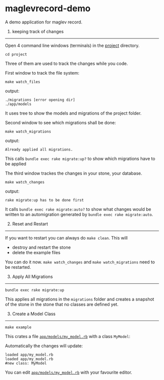 maglevrecord-demo
=================

A demo application for maglev record.


1. keeping track of changes
---------------------------



Open 4 command line windows (terminals) in the [project](project) directory.

    cd project
    
Three of them are used to track the changes while you code.

First window to track the file system:

    make watch_files
    
output:

    ./migrations [error opening dir]
    ./app/models

It uses tree to show the models and migrations of the project folder.
    
Second window to see which migrations shall be done:

    make watch_migrations
   
output:

    Already applied all migrations.
    
This calls `bundle exec rake migrate:up?` to show which migrations have to be applied

The third window trackes the changes in your stone, your database.

    make watch_changes
    
output:

    rake migrate:up has to be done first
    
It calls `bundle exec rake migrate:auto?` to show what changes would be written to an automigration generated by `bundle exec rake migrate:auto`.


2. Reset and Restart
--------------------

If you want to restart you can always do `make clean`. This will

- destroy and restart the stone
- delete the example files

You can do it now. `make watch_changes` and `make watch_migrations` need to be restarted.

3. Apply All Migrations
-----------------------

    bundle exec rake migrate:up
    
This applies all migrations in the `migrations` folder and creates a snapshot of the stone in the stone that no classes are defined yet.

3. Create a Model Class
-----------------------

    make example

This crates a file [`app/models/my_model.rb`](.example_model.rb) with a class `MyModel`:

Automatically the changes will update:

    loaded app/my_model.rb
    loaded app/my_model.rb
    #new class: MyModel
    
You can edit [`app/models/my_model.rb`](.example_model.rb) with your favourite editor.











